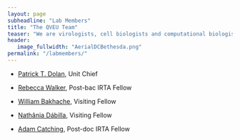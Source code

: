 ```yaml
---
layout: page
subheadline: "Lab Members"
title: "The QVEU Team"
teaser: "We are virologists, cell biologists and computational biologists interested in the evolution and emergence of RNA viruses."
header:
   image_fullwidth: "AerialDCBethesda.png"
permalink: "/labmembers/"
---
```

* [Patrick T. Dolan](https://qveu.github.io/QVEU/labmembers/ptd/), Unit Chief

* [Rebecca Walker](https://qveu.github.io/QVEU/labmembers/rw/), Post-bac IRTA Fellow

* [William Bakhache](https://qveu.github.io/QVEU/labmembers/wb/), Visiting Fellow

* [Nathânia Dábilla](https://qveu.github.io/QVEU/labmembers/nd/), Visiting Fellow

* [Adam Catching](https://qveu.github.io/QVEU/labmembers/bac/), Post-doc IRTA Fellow
